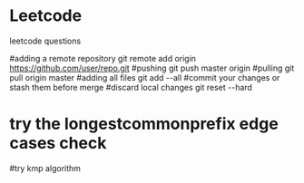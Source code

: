 # Leetcode
 leetcode questions

#adding a remote repository
git remote add origin https://github.com/user/repo.git
#pushing 
git push master origin
#pulling
git pull origin master
#adding all files
git add --all
#commit your changes or stash  them before merge
#discard local changes
git reset --hard


# try the longestcommonprefix edge cases check
#try kmp algorithm